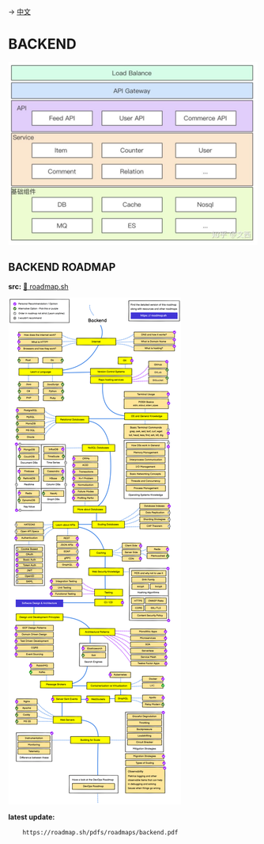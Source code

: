 -> [中文](/SKILLSETS/BACKEND/backend-cn.md)

# BACKEND

![BACKEND](backend.jpg)

## BACKEND ROADMAP

**src:** [🔗 roadmap.sh](https://roadmap.sh/backend)

![BACKEND](backend.png)

**latest update:** 
```pdf
    https://roadmap.sh/pdfs/roadmaps/backend.pdf
```
